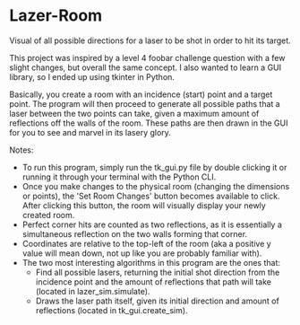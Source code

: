 # Lazer-Room
 Visual of all possible directions for a laser to be shot in order to hit its target.

This project was inspired by a level 4 foobar challenge question with a few slight changes, but overall the same concept. I also wanted to learn a GUI library, so
I ended up using tkinter in Python.

Basically, you create a room with an incidence (start) point and a target point. The program will then proceed to generate all possible paths that a laser between
the two points can take, given a maximum amount of reflections off the walls of the room. These paths are then drawn in the GUI for you to see and marvel in
its lasery glory.

Notes:
 - To run this program, simply run the tk_gui.py file by double clicking it or running it through your terminal with the Python CLI.
 - Once you make changes to the physical room (changing the dimensions or points), the 'Set Room Changes' button becomes available to click.
   After clicking this button, the room will visually display your newly created room.
 - Perfect corner hits are counted as two reflections, as it is essentially a simultaneous reflection on the two walls forming that corner.
 - Coordinates are relative to the top-left of the room (aka a positive y value will mean down, not up like you are probably familiar with).
 - The two most interesting algorithms in this program are the ones that:
   - Find all possible lasers, returning the initial shot direction from the incidence point and the amount of
     reflections that path will take (located in lazer_sim.simulate).
   - Draws the laser path itself, given its initial direction and amount of reflections (located in tk_gui.create_sim).